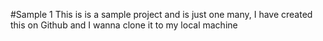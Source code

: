 #Sample 1
This is is a sample project and is just one many, I have created this on Github and I wanna clone it to my local machine
